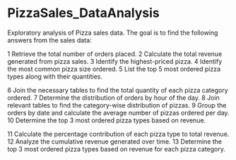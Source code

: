 # PizzaSales_DataAnalysis
Exploratory analysis of Pizza sales data.
The goal is to find the following answers from the sales data:

1	Retrieve the total number of orders placed.
2	Calculate the total revenue generated from pizza sales.
3	Identify the highest-priced pizza.
4	Identify the most common pizza size ordered.
5	List the top 5 most ordered pizza types along with their quantities.
	
6 	Join the necessary tables to find the total quantity of each pizza category ordered.
7	Determine the distribution of orders by hour of the day.
8	Join relevant tables to find the category-wise distribution of pizzas.
9	Group the orders by date and calculate the average number of pizzas ordered per day.
10	Determine the top 3 most ordered pizza types based on revenue.
		
11	Calculate the percentage contribution of each pizza type to total revenue.
12	Analyze the cumulative revenue generated over time.
13	Determine the top 3 most ordered pizza types based on revenue for each pizza category.
